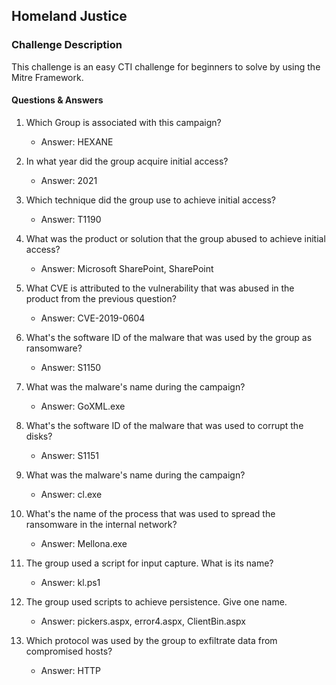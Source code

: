 ## Homeland Justice
### Challenge Description
This challenge is an easy CTI challenge for beginners to solve by using the Mitre Framework.

#### Questions & Answers
1. Which Group is associated with this campaign?
   - Answer: HEXANE

2. In what year did the group acquire initial access?
   - Answer: 2021

3. Which technique did the group use to achieve initial access?
   - Answer: T1190

4. What was the product or solution that the group abused to achieve initial access?
   - Answer: Microsoft SharePoint, SharePoint

5. What CVE is attributed to the vulnerability that was abused in the product from the previous question?
   - Answer: CVE-2019-0604

6. What's the software ID of the malware that was used by the group as ransomware?
   - Answer: S1150

7. What was the malware's name during the campaign?
   - Answer: GoXML.exe

8. What's the software ID of the malware that was used to corrupt the disks?
   - Answer: S1151

9. What was the malware's name during the campaign?
   - Answer: cl.exe

10. What's the name of the process that was used to spread the ransomware in the internal network?
    - Answer: Mellona.exe

11. The group used a script for input capture. What is its name?
    - Answer: kl.ps1

12. The group used scripts to achieve persistence. Give one name.
    - Answer: pickers.aspx, error4.aspx, ClientBin.aspx

13. Which protocol was used by the group to exfiltrate data from compromised hosts?
    - Answer: HTTP